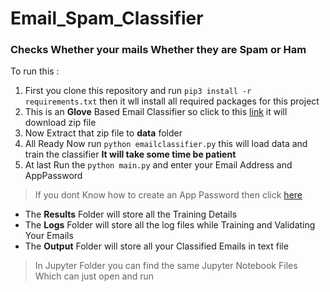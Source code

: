 # Email_Spam_Classifier

### Checks Whether your mails Whether they are Spam or Ham

To run this :

1. First you clone this repository and run `pip3 install -r requirements.txt` then it wll install all required packages for this project
2. This is an **Glove** Based Email Classifier so click to this [link](http://nlp.stanford.edu/data/glove.6B.zip) it will download zip file 
3. Now Extract that zip file to **data** folder
4. All Ready Now run `python emailclassifier.py` this will load data and train the classifier **It will take some time be patient**
5. At last Run the `python main.py` and enter your Email Address and AppPassword


> If you dont Know how to create an App Password then click [here](https://support.google.com/accounts/answer/185833?hl=en)


+ The **Results** Folder will store all the Training Details
+ The **Logs** Folder will store all the log files while Training and Validating Your Emails
+ The **Output** Folder will store all your Classified Emails in text file

> In Jupyter Folder you can find the same Jupyter Notebook Files Which can just open and run
